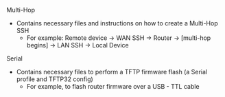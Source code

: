 Multi-Hop
  - Contains necessary files and instructions on how to create a Multi-Hop SSH
    - For example: Remote device -> WAN SSH -> Router -> [multi-hop begins] -> LAN SSH -> Local Device
    
Serial
  - Contains necessary files to perform a TFTP firmware flash (a Serial profile and TFTP32 config)
    - For example, to flash router firmware over a USB - TTL cable
